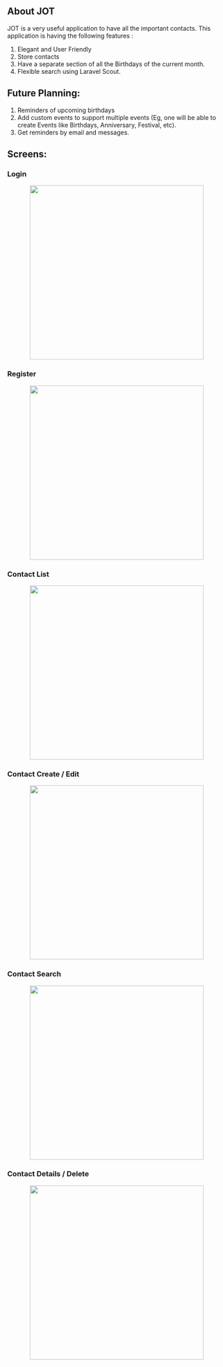 ## About JOT

JOT is a very useful application to have all the important contacts. This application is having the following features :

1. Elegant and User Friendly
2. Store contacts
3. Have a separate section of all the Birthdays of the current month.
4. Flexible search using Laravel Scout.

## Future Planning:

1. Reminders of upcoming birthdays
2. Add custom events to support multiple events (Eg, one will be able to create Events like Birthdays, Anniversary, Festival, etc).
3. Get reminders by email and messages.

## Screens:

### Login

<p align="center"><img src="https://i.postimg.cc/gjcYfLfx/login.png" width="400"></p>

### Register

<p align="center"><img src="https://i.postimg.cc/FRVrWVnt/registration.png" width="400"></p>

### Contact List

<p align="center"><img src="https://i.postimg.cc/x1N0D2F3/contacts-latest.png" width="400"></p>

### Contact Create / Edit

<p align="center"><img src="https://i.postimg.cc/X7HJ6xN4/contacts-create.png" width="400"></p>

### Contact Search

<p align="center"><img src="https://i.postimg.cc/TP8TT4zM/search-results.png" width="400"></p>

### Contact Details / Delete

<p align="center"><img src="https://i.postimg.cc/mDsZy5jN/contacts-delete.png" width="400"></p>
